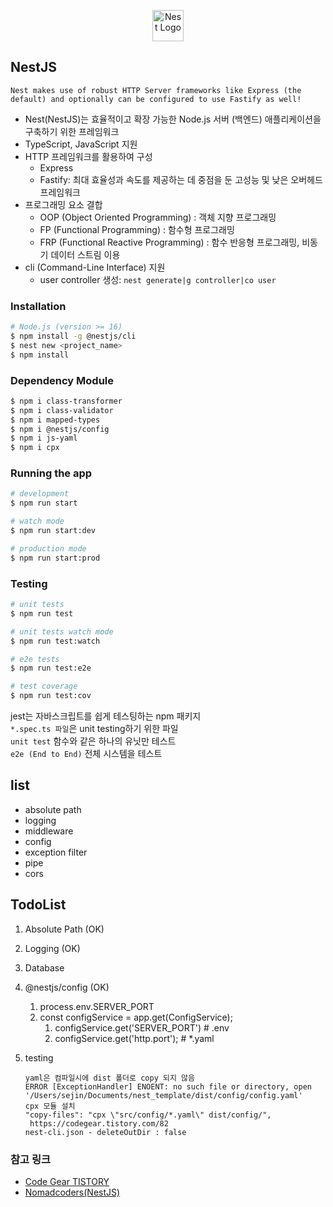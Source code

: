 <p align="center">
  <a href="http://nestjs.com/" target="blank"><img src="https://nestjs.com/img/logo-small.svg" width="50" alt="Nest Logo" /></a>
</p>

## NestJS
`Nest makes use of robust HTTP Server frameworks like Express (the default) and optionally can be configured to use Fastify as well!`
- Nest(NestJS)는 효율적이고 확장 가능한 Node.js 서버 (백엔드) 애플리케이션을 구축하기 위한 프레임워크
- TypeScript, JavaScript 지원
- HTTP 프레임워크를 활용하여 구성
  - Express
  - Fastify: 최대 효율성과 속도를 제공하는 데 중점을 둔 고성능 및 낮은 오버헤드 프레임워크
- 프로그래밍 요소 결합
  - OOP (Object Oriented Programming) : 객체 지향 프로그래밍
  - FP (Functional Programming) : 함수형 프로그래밍
  - FRP (Functional Reactive Programming) : 함수 반응형 프로그래밍, 비동기 데이터 스트림 이용
- cli (Command-Line Interface) 지원
  - user controller 생성: `nest generate|g controller|co user`

### Installation

```bash
# Node.js (version >= 16)
$ npm install -g @nestjs/cli
$ nest new <project_name>
$ npm install
```

### Dependency Module

```bash
$ npm i class-transformer
$ npm i class-validator
$ npm i mapped-types
$ npm i @nestjs/config
$ npm i js-yaml
$ npm i cpx
```

### Running the app

```bash
# development
$ npm run start

# watch mode
$ npm run start:dev

# production mode
$ npm run start:prod
```

### Testing

```bash
# unit tests
$ npm run test

# unit tests watch mode
$ npm run test:watch

# e2e tests
$ npm run test:e2e

# test coverage
$ npm run test:cov
```

jest는 자바스크립트를 쉽게 테스팅하는 npm 패키지 
<br>
`*.spec.ts 파일`은 unit testing하기 위한 파일 
<br>
`unit test` 함수와 같은 하나의 유닛만 테스트 
<br>
`e2e (End to End)` 전체 시스템을 테스트

## list
- absolute path
- logging
- middleware 
- config
- exception filter
- pipe
- cors

 ## TodoList
 1. Absolute Path (OK)
 2. Logging (OK)
 3. Database
 4. @nestjs/config (OK)
    1. process.env.SERVER_PORT
    2. const configService = app.get(ConfigService);
        1. configService.get('SERVER_PORT') # .env
        2. configService.get('http.port'); # *.yaml
 5. testing

  
  
        yaml은 컴파일시에 dist 폴더로 copy 되지 않음
        ERROR [ExceptionHandler] ENOENT: no such file or directory, open '/Users/sejin/Documents/nest_template/dist/config/config.yaml'
        cpx 모듈 설치
        "copy-files": "cpx \"src/config/*.yaml\" dist/config/",
         https://codegear.tistory.com/82
        nest-cli.json - deleteOutDir : false
 
 

### 참고 링크
- [Code Gear TISTORY](https://codegear.tistory.com/53)
- [Nomadcoders(NestJS)](https://nomadcoders.co/nestjs-fundamentals)
  